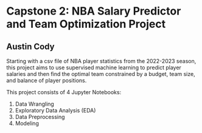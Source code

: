 # Capstone 2: NBA Salary Predictor and Team Optimization Project
## Austin Cody

Starting with a csv file of NBA player statistics from the 2022-2023 season, this project aims to use supervised machine learning to predict player salaries and then find the optimal team constrained by a budget, team size, and balance of player positions.

This project consists of 4 Jupyter Notebooks:
1. Data Wrangling
2. Exploratory Data Analysis (EDA)
3. Data Preprocessing
4. Modeling
